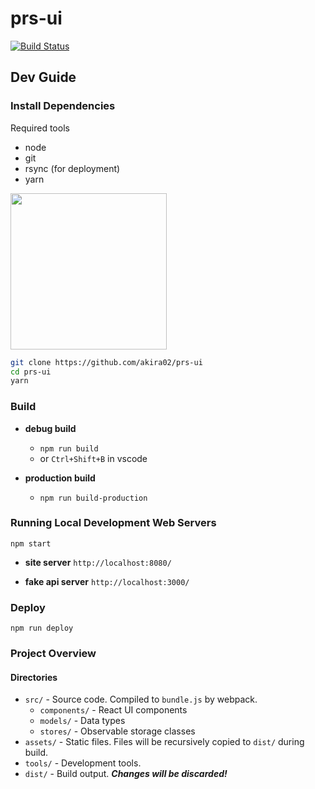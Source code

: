 prs-ui
======

[![Build Status](https://travis-ci.com/akira02/prs-ui.svg?token=Wm6zWbJKuWzhqTz1zW43&branch=master)](https://travis-ci.com/akira02/prs-ui)


Dev Guide
---------
### Install Dependencies
Required tools
* node
* git
* rsync (for deployment)
* yarn

[<img src="https://yarnpkg.com/assets/feature-speed.png" width="250">](https://yarnpkg.com)

```bash
git clone https://github.com/akira02/prs-ui
cd prs-ui
yarn
```

### Build
* **debug build**
  * `npm run build`
  * or `Ctrl+Shift+B` in vscode

* **production build**
  * `npm run build-production`

### Running Local Development Web Servers

`npm start`

* **site server** `http://localhost:8080/`

* **fake api server** `http://localhost:3000/`

### Deploy
`npm run deploy`

### Project Overview

#### Directories

* `src/` - Source code. Compiled to `bundle.js` by webpack.
  * `components/` - React UI components
  * `models/` - Data types
  * `stores/` - Observable storage classes
* `assets/` - Static files. Files will be recursively copied to `dist/` during build.
* `tools/` - Development tools.
* `dist/` - Build output. ***Changes will be discarded!***
